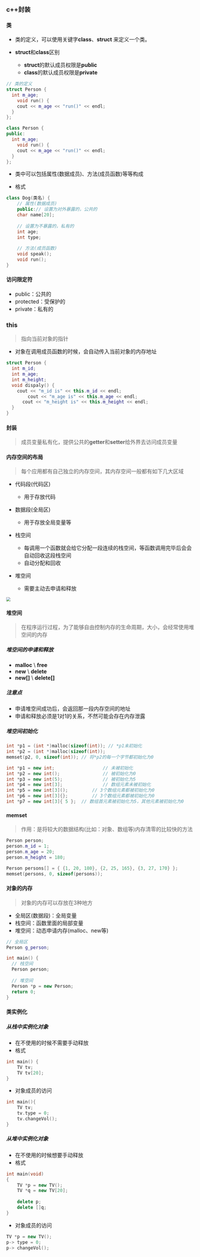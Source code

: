 ### c++封装

#### 类

* 类的定义，可以使用关键字**class**、**struct** 来定义一个类。

* **struct**和**class**区别

  * **struct**的默认成员权限是**public**
  * **class**的默认成员权限是**private**
  

```c++
// 类的定义
struct Person {
  int m_age;
 	void run() {
    cout << m_age << "run()" << endl;
  }
};

class Person {
public:
  int m_age;
 	void run() {
    cout << m_age << "run()" << endl;
  }
};
```



* 类中可以包括属性(数据成员)、方法(成员函数)等等构成

* 格式

```c++
class Dog(类名) {
    // 属性(数据成员)
    public:// 设置为对外暴露的，公共的
    char name[20];
    
    // 设置为不暴露的，私有的
    int age;
    int type;
    
    // 方法(成员函数)
    void speak();
    void run();
}
```

#### 访问限定符

* public：公共的
* protected：受保护的
* private：私有的

### this

> 指向当前对象的指针

*  对象在调用成员函数的时候，会自动传入当前对象的内存地址

```c++
struct Person {
  int m_id;
  int m_age;
  int m_height;
  void dispaly() {
    cout << "m_id is" << this.m_id << endl;
		cout << "m_age is" << this.m_age << endl;
	  cout << "m_height is" << this.m_height << endl;
  }
}
```

#### 封装

> 成员变量私有化，提供公共的**getter**和**setter**给外界去访问成员变量

#### 内存空间的布局

> 每个应用都有自己独立的内存空间，其内存空间一般都有如下几大区域

* 代码段(代码区)

  * 用于存放代码

* 数据段(全局区)

  * 用于存放全局变量等

* 栈空间

  * 每调用一个函数就会给它分配一段连续的栈空间，等函数调用完毕后会会自动回收这段栈空间
  * 自动分配和回收

* 堆空间

  * 需要主动去申请和释放

<img src="/Users/guo/Notes/C++/images/C++-面向对象-01.jpg" style="zoom:67%;" />

#### 堆空间

> 在程序运行过程，为了能够自由控制内存的生命周期，大小，会经常使用堆空间的内存

##### 堆空间的申请和释放

* **malloc** \ **free**
* **new**  \  **delete**
* **new[]** \ **delete[]**

##### 注意点

* 申请堆空间成功后，会返回那一段内存空间的地址
* 申请和释放必须是1对1的关系，不然可能会存在内存泄露

##### 堆空间初始化

```c++
int *p1 = (int *)malloc(sizeof(int)); // *p1未初始化
int *p2 = (int *)malloc(sizeof(int));
memset(p2, 0, sizeof(int)); // 将*p2的每一个字节都初始化为0
```

```c++
int *p1 = new int; 					// 未被初始化
int *p2 = new int();				// 被初始化为0
int *p3 = new int(5);				// 被初始化为5
int *p4 = new int[3];				// 数组元素未被初始化
int *p5 = new int[3]();			// 3个数组元素都被初始化为0
int *p6 = new int[3]{};			// 3个数组元素都被初始化为0
int *p7 = new int[3]{ 5 };	// 数组首元素被初始化为5，其他元素被初始化为0
```

#### memset

> 作用：是将较大的数据结构(比如：对象、数组等)内存清零的比较快的方法

```c++
Person person;
person.m_id = 1;
person.m_age = 20;
person.m_height = 180;

Person persons[] = { {1, 20, 180}, {2, 25, 165}, {3, 27, 170} };
memset(persons, 0, sizeof(persons));
```

#### 对象的内存

> 对象的内存可以存放在3种地方

* 全局区(数据段)：全局变量
* 栈空间：函数里面的局部变量
* 堆空间：动态申请内存(malloc、new等)

```c++
// 全局区
Person g_person;

int main() {
  // 栈空间
  Person person;
  
  // 堆空间
  Person *p = new Person;
  return 0;
}
```





#### 类实例化

##### 从栈中实例化对象

* 在不使用的时候不需要手动释放
* 格式

```c++
int main() {
    TV tv;
    TV tv[20];
}
```
* 对象成员的访问

```c++
int main(){
    TV tv;
    tv.type = 0;
    tv.changeVol();
}
```

##### 从堆中实例化对象

* 在不使用的时候想要手动释放
* 格式

```c++
int main(void)
{
    TV *p = new TV();
    TV *q = new TV[20];
    
    delete p;
    delete []q;
}
```
* 对象成员的访问

```c++
TV *p = new TV();
p-> type = 0;
p-> changeVol();
```